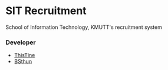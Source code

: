# SIT Recruitment

School of Information Technology, KMUTT's recruitment system

### Developer

- [ThisTine](https://github.com/ThisTine)
- [BSthun](https://github.com/BSthun)
